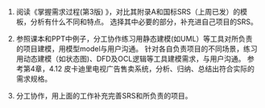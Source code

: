 1. 阅读《掌握需求过程(第3版) 》，对比其附录A和国标SRS（上周已发）的模板，分析有什么不同和特点。
选择其中必要的部分，补充进自己项目的SRS。

2. 参照课本和PPT中例子，分工协作练习用静态建模(如UML）等工具对所负责的项目建模，用模型model与用户沟通。
针对各自负责项目的不同场景，练习用动态建模（如状态图)、DFD及OCL逻辑等工具建模需求，与用户沟通。
参考第4章，4.12 皮卡迪里电视广告售卖系统，分析、归纳、总结出符合实际的需求规格。

3. 分工协作，用上面的工作补充完善SRS和所负责的项目。

